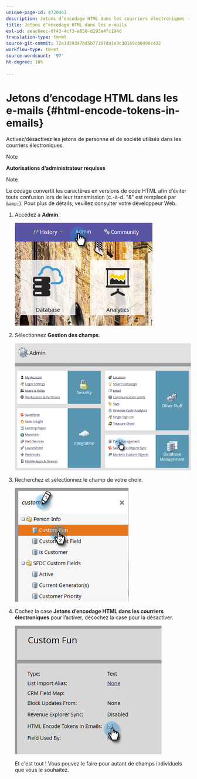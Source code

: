 ```yaml
---
unique-page-id: 4720461
description: Jetons d’encodage HTML dans les courriers électroniques - Documents Marketo - Documentation sur les produits
title: Jetons d’encodage HTML dans les e-mails
exl-id: aeac6eec-0f43-4cf3-a850-d193e4fc194d
translation-type: tm+mt
source-git-commit: 72e1d29347bd5b77107da1e9c30169cb6490c432
workflow-type: tm+mt
source-wordcount: '97'
ht-degree: 10%

---
```


# Jetons d’encodage HTML dans les e-mails {#html-encode-tokens-in-emails}

Activez/désactivez les jetons de personne et de société utilisés dans les courriers électroniques.

>[!NOTE]
>
>**Autorisations d’administrateur requises**

>[!NOTE]
>
>Le codage convertit les caractères en versions de code HTML afin d’éviter toute confusion lors de leur transmission (c.-à-d. &quot;&amp;&quot; est remplacé par `&amp;`). Pour plus de détails, veuillez consulter votre développeur Web.

1. Accédez à **Admin**.

   ![](assets/admin.png)

1. Sélectionnez **Gestion des champs**.

   ![](assets/two-2.png)

1. Recherchez et sélectionnez le champ de votre choix.

   ![](assets/five.png)

1. Cochez la case **Jetons d’encodage HTML dans les courriers électroniques** pour l’activer, décochez la case pour la désactiver.

   ![](assets/six.png)

   Et c&#39;est tout ! Vous pouvez le faire pour autant de champs individuels que vous le souhaitez.
